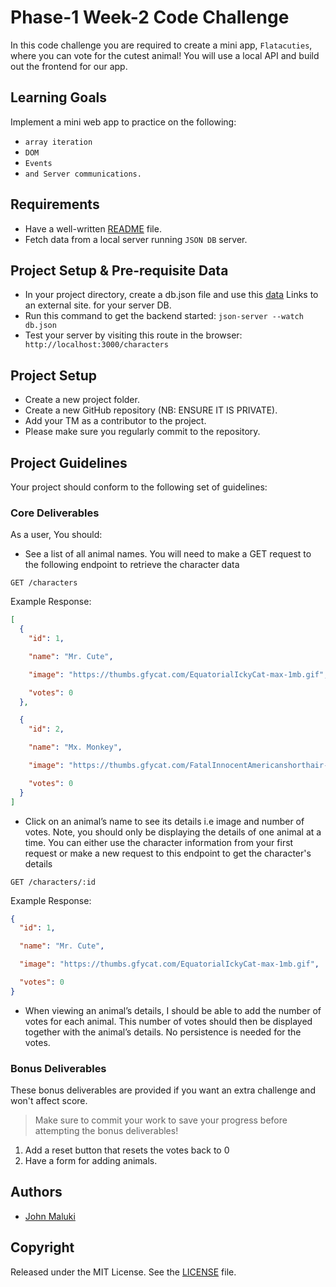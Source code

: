 # Phase-1 Week-2 Code Challenge

In this code challenge you are required to create a mini app, `Flatacuties`, where you can vote for the cutest animal! You will use a local API and build out the frontend for our app.

## Learning Goals

Implement a mini web app to practice on the following:

- `array iteration`
- `DOM`
- `Events`
- `and Server communications.`

## Requirements

- Have a well-written [README](https://github.com/john-maluki/phase-1-wk2-code-challenge#readme) file.
- Fetch data from a local server running `JSON DB` server.

## Project Setup & Pre-requisite Data

- In your project directory, create a db.json file and use this [data](https://docs.google.com/document/d/1EUcHU9gkydR3IfJDTebW5iNHP2BCMRcv508R7BAXSvo/edit?usp=sharing) Links to an external site. for your server DB.
- Run this command to get the backend started: `json-server --watch db.json`
- Test your server by visiting this route in the browser:` http://localhost:3000/characters`

## Project Setup

- Create a new project folder.
- Create a new GitHub repository (NB: ENSURE IT IS PRIVATE).
- Add your TM as a contributor to the project.
- Please make sure you regularly commit to the repository.

## Project Guidelines

Your project should conform to the following set of guidelines:

### Core Deliverables

As a user, You should:

- See a list of all animal names. You will need to make a GET request to the following endpoint to retrieve the character data

`GET /characters`

Example Response:

```json
[
  {
    "id": 1,

    "name": "Mr. Cute",

    "image": "https://thumbs.gfycat.com/EquatorialIckyCat-max-1mb.gif",

    "votes": 0
  },

  {
    "id": 2,

    "name": "Mx. Monkey",

    "image": "https://thumbs.gfycat.com/FatalInnocentAmericanshorthair-max-1mb.gif",

    "votes": 0
  }
]
```

- Click on an animal’s name to see its details i.e image and number of votes. Note, you should only be displaying the details of one animal at a time. You can either use the character information from your first request or make a new request to this endpoint to get the character's details

`GET /characters/:id`

Example Response:

```json
{
  "id": 1,

  "name": "Mr. Cute",

  "image": "https://thumbs.gfycat.com/EquatorialIckyCat-max-1mb.gif",

  "votes": 0
}
```

- When viewing an animal’s details, I should be able to add the number of votes for each animal. This number of votes should then be displayed together with the animal’s details. No persistence is needed for the votes.

### Bonus Deliverables

These bonus deliverables are provided if you want an extra challenge and won't affect score.

> Make sure to commit your work to save your progress before attempting the bonus deliverables!

1. Add a reset button that resets the votes back to 0
2. Have a form for adding animals.

## Authors

- [John Maluki](https://github.com/john-maluki)

## Copyright

Released under the MIT License. See the [LICENSE](https://github.com/john-maluki/phase-1-wk2-code-challenge/blob/main/LICENSE) file.
